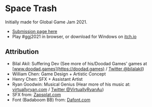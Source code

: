 # Space Trash

Initially made for Global Game Jam 2021.
- [Submission page here](https://globalgamejam.org/2021/games/space-trash-8)
- Play #ggj2021 in browser, or download for Windows on [itch.io](https://bilalakil.itch.io/space-trash)

## Attribution

- Bilal Akil: Suffering Dev (See more of his/Doodad Games' games at [www.doodad.games](https://doodad.games) / [Twitter @bilalakil](https://twitter.com/bilalakil))
- William Chen: Game Design + Artistic Concept
- Henry Chen: SFX + Assistant Artist
- Ryan Goodwin: Musical Genius (Hear more of his music at: [virtuallyryan.com](https://virtuallyryan.com) / [Twitter @VirtuallyRyanAu](https://twitter.com/VirtuallyRyanAu))
- SFX from: [Zapsplat.com](https://zapsplat.com)
- Font (Badaboom BB) from: [Dafont.com](https://www.dafont.com/badaboom-bb.font)
